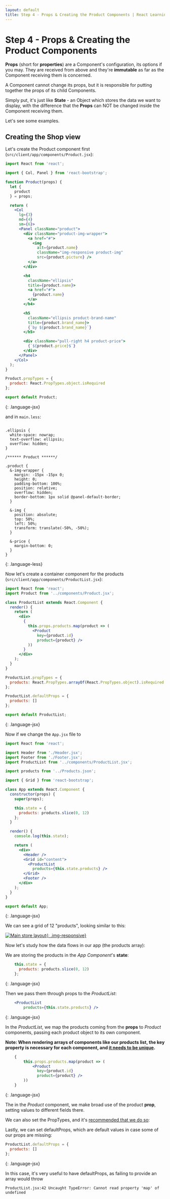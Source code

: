 ```yaml
---
layout: default
title: Step 4 - Props & Creating the Product Components | React Learning Module
---
```


# Step 4 - Props & Creating the Product Components

**Props** (short for **properties**) are a Component's configuration, its options if you may. They are received from above and they're **immutable** as far as the Component receiving them is concerned.

A Component cannot change its props, but it is responsible for putting together the props of its child Components.

Simply put, it's just like **State** - an Object which stores the data we want to display, with the difference that the **Props** can NOT be changed inside the Component receiving them.

Let's see some examples.

## Creating the Shop view

Let's create the Product component first (`src/client/app/components/Product.jsx`):

~~~jsx
import React from 'react';

import { Col, Panel } from 'react-bootstrap';

function Product(props) {
  let {
    product
  } = props;

  return (
    <Col
      lg={3}
      md={4}
      sm={6}>
      <Panel className="product">
        <div className="product-img-wrapper">
          <a href="#">
            <img
              alt={product.name}
              className="img-responsive product-img"
              src={product.picture} />
          </a>
        </div>

        <h4
          className="ellipsis"
          title={product.name}>
          <a href="#">
            {product.name}
          </a>
        </h4>

        <h5
          className="ellipsis product-brand-name"
          title={product.brand_name}>
          {`by ${product.brand_name}`}
        </h5>

        <div className="pull-right h4 product-price">
          {`${product.price}$`}
        </div>
      </Panel>
    </Col>
  );
}

Product.propTypes = {
  product: React.PropTypes.object.isRequired
};

export default Product;
~~~
{: .language-jsx}

and in `main.less`:

~~~less

.ellipsis {
  white-space: nowrap;
  text-overflow: ellipsis;
  overflow: hidden;
}

/****** Product ******/

.product {
  &-img-wrapper {
    margin: -15px -15px 0;
    height: 0;
    padding-bottom: 100%;
    position: relative;
    overflow: hidden;
    border-bottom: 1px solid @panel-default-border;
  }

  &-img {
    position: absolute;
    top: 50%;
    left: 50%;
    transform: translate(-50%, -50%);
  }

  &-price {
    margin-bottom: 0;
  }
}
~~~
{: .language-less}

Now let's create a container component for the products (`src/client/app/components/ProductList.jsx`):

~~~jsx
import React from 'react';
import Product from '../components/Product.jsx';

class ProductList extends React.Component {
  render() {
    return (
      <div>
        {
          this.props.products.map(product => (
            <Product
              key={product.id}
              product={product} />
          ))
        }
      </div>
    );
  }
}

ProductList.propTypes = {
  products: React.PropTypes.arrayOf(React.PropTypes.object).isRequired
};

ProductList.defaultProps = {
  products: []
};

export default ProductList;
~~~
{: .language-jsx}

Now if we change the `App.jsx` file to

~~~jsx
import React from 'react';

import Header from './Header.jsx';
import Footer from './Footer.jsx';
import ProductList from '../components/ProductList.jsx';

import products from '../Products.json';

import { Grid } from 'react-bootstrap';

class App extends React.Component {
  constructor(props) {
    super(props);

    this.state = {
      products: products.slice(0, 12)
    };
  }

  render() {
    console.log(this.state);

    return (
      <div>
        <Header />
        <Grid id="content">
          <ProductList
            products={this.state.products} />
        </Grid>
        <Footer />
      </div>
    );
  }
}

export default App;
~~~
{: .language-jsx}

We can see a grid of 12 "products", looking similar to this:

[![Main store layout](http://puu.sh/pssaZ/7132ff2dc6.png){: .img-responsive}](http://puu.sh/pssaZ/7132ff2dc6.png)

Now let's study how the data flows in our app (the products array):

We are storing the products in the *App Component*'s **state**:

~~~jsx
    this.state = {
      products: products.slice(0, 12)
    };
~~~
{: .language-jsx}

Then we pass them through props to the *ProductList*:

~~~jsx
    <ProductList
        products={this.state.products} />
~~~
{: .language-jsx}

In the *ProductList*, we map the products coming from the **props** to *Product* components, passing each product object to its own component.

**Note: When rendering arrays of components like our products list, the key property is necessary for each component, and [it needs to be unique](https://facebook.github.io/react/docs/multiple-components.html#dynamic-children).**

~~~jsx
    {
        this.props.products.map(product => (
            <Product
              key={product.id}
              product={product} />
        ))
    }
~~~
{: .language-jsx}

The in the *Product* component, we make broad use of the product **prop**, setting values to different fields there.

We can also set the PropTypes, and it's [recommended that we do so](http://wecodetheweb.com/2015/06/02/why-react-proptypes-are-important/):

Lastly, we can set defaultProps, which are default values in case some of our props are missing:

~~~jsx
ProductList.defaultProps = {
  products: []
};
~~~
{: .language-jsx}

In this case, it's very useful to have defaultProps, as failing to provide an array would throw 

~~~
ProductList.jsx:42 Uncaught TypeError: Cannot read property 'map' of undefined
~~~
